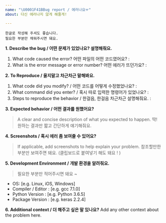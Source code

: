 ```yaml
---
name: "\U0001F41BBug report / 에러나요ㅠ"
about: 다신 에러나지 않게 해줄게!

---
```


```
한글로 작성해 주셔도 좋습니다.
필요한 부분만 채워주시면 돼요.
```

**1. Describe the bug / 어떤 문제가 있었나요? 설명해줘요.**

1. What code caused the error? 어떤 파일의 어떤 코드였어요?
 : 
2. What is the error message or error number? 어떤 에러가 뜨던가요?
 : 


**2. To Reproduce / 울지말고 차근차근 말해봐요.**

1. What code did you modify? / 어떤 코드를 어떻게 수정했었나요?
 : 
2. What command did you enter? / 혹시 따로 입력한 명령어가 있었나요?
 : 
3. Steps to reproduce the behavior / 한걸음, 한걸음 차근차근 설명해줘요.
 : 

**3. Expected behavior / 어떤 결과를 원했어요?**
> A clear and concise description of what you expected to happen.
> 딱! 원하는 결과만 짧고 간단하게 얘기해줘요.


**4. Screenshots / 혹시 에러 좀 보여줄 수 있어요?**
> If applicable, add screenshots to help explain your problem.
> 참조할만한 부분만 보여주면 돼요. (클립보드로 붙여넣기 해도 돼요 ! )


**5. Development Environment / 개발 환경을 알려줘요.**
> 필요한 부분만 적어주시면 돼요 ~

- OS: [e.g. Linux, iOS, Windows]
- Compiler / Editor : [e.g. gcc 7.1.0] 
- Python Version :  [e.g. Python 3.6.5]
- Package Version : [e.g. keras 2.2.4]


**6. Additional context / 더 해주고 싶은 말 있나요?**
Add any other context about the problem here.
